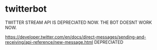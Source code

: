 # twitterbot
TWITTER STREAM API IS DEPRECIATED NOW. THE BOT DOESNT WORK NOW. 


https://developer.twitter.com/en/docs/direct-messages/sending-and-receiving/api-reference/new-message.html  DEPRECIATED
